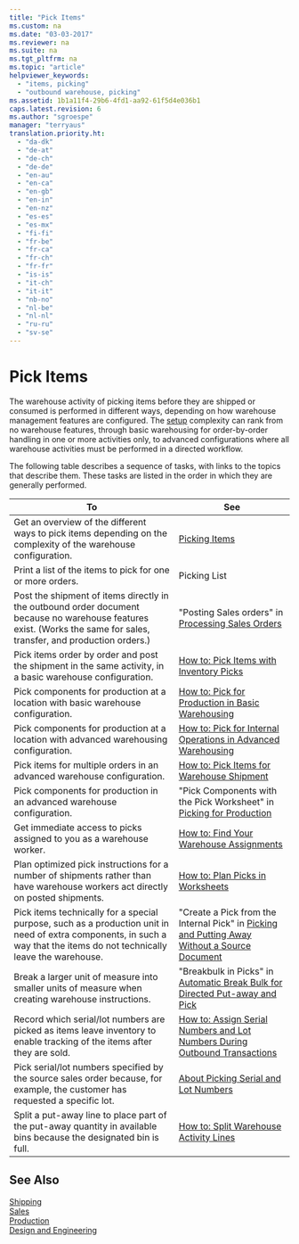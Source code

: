 ```yaml
---
title: "Pick Items"
ms.custom: na
ms.date: "03-03-2017"
ms.reviewer: na
ms.suite: na
ms.tgt_pltfrm: na
ms.topic: "article"
helpviewer_keywords: 
  - "items, picking"
  - "outbound warehouse, picking"
ms.assetid: 1b1a11f4-29b6-4fd1-aa92-61f5d4e036b1
caps.latest.revision: 6
ms.author: "sgroespe"
manager: "terryaus"
translation.priority.ht: 
  - "da-dk"
  - "de-at"
  - "de-ch"
  - "de-de"
  - "en-au"
  - "en-ca"
  - "en-gb"
  - "en-in"
  - "en-nz"
  - "es-es"
  - "es-mx"
  - "fi-fi"
  - "fr-be"
  - "fr-ca"
  - "fr-ch"
  - "fr-fr"
  - "is-is"
  - "it-ch"
  - "it-it"
  - "nb-no"
  - "nl-be"
  - "nl-nl"
  - "ru-ru"
  - "sv-se"
---
```

# Pick Items
The warehouse activity of picking items before they are shipped or consumed is performed in different ways, depending on how warehouse management features are configured. The [setup](../WarehouseActivities/configure-warehouse-processes.md) complexity can rank from no warehouse features, through basic warehousing for order\-by\-order handling in one or more activities only, to advanced configurations where all warehouse activities must be performed in a directed workflow.  
  
 The following table describes a sequence of tasks, with links to the topics that describe them. These tasks are listed in the order in which they are generally performed.  
  
|**To**|**See**|  
|------------|-------------|  
|Get an overview of the different ways to pick items depending on the complexity of the warehouse configuration.|[Picking Items](../WarehouseActivities/picking-items.md)|  
|Print a list of the items to pick for one or more orders.|Picking List|  
|Post the shipment of items directly in the outbound order document because no warehouse features exist. \(Works the same for sales, transfer, and production orders.\)|"Posting Sales orders" in [Processing Sales Orders](../Sales/processing-sales-orders.md)|  
|Pick items order by order and post the shipment in the same activity, in a basic warehouse configuration.|[How to: Pick Items with Inventory Picks](../DesignAndEngineering/how-to-pick-items-with-inventory-picks.md)|  
|Pick components for production at a location with basic warehouse configuration.|[How to: Pick for Production in Basic Warehousing](../WarehouseActivities/how-to-pick-for-production-in-basic-warehousing.md)|  
|Pick components for production at a location with advanced warehousing configuration.|[How to: Pick for Internal Operations in Advanced Warehousing](../WarehouseActivities/how-to-pick-for-internal-operations-in-advanced-warehousing.md)|  
|Pick items for multiple orders in an advanced warehouse configuration.|[How to: Pick Items for Warehouse Shipment](../WarehouseActivities/how-to-pick-items-for-warehouse-shipment.md)|  
|Pick components for production in an advanced warehouse configuration.|"Pick Components with the Pick Worksheet" in [Picking for Production](../WarehouseActivities/how-to-pick-for-production-in-basic-warehousing.md)|  
|Get immediate access to picks assigned to you as a warehouse worker.|[How to: Find Your Warehouse Assignments](../WarehouseActivities/how-to-find-your-warehouse-assignments.md)|  
|Plan optimized pick instructions for a number of shipments rather than have warehouse workers act directly on posted shipments.|[How to: Plan Picks in Worksheets](../WarehouseActivities/how-to-plan-picks-in-worksheets.md)|  
|Pick items technically for a special purpose, such as a production unit in need of extra components, in such a way that the items do not technically leave the warehouse.|"Create a Pick from the Internal Pick" in [Picking and Putting Away Without a Source Document](../WarehouseActivities/how-to-create-put-aways-from-internal-put-aways.md)|  
|Break a larger unit of measure into smaller units of measure when creating warehouse instructions.|"Breakbulk in Picks" in [Automatic Break Bulk for Directed Put\-away and Pick](../WarehouseActivities/automatic-breaking-bulk-with-directed-put-away-and-pick.md)|  
|Record which serial\/lot numbers are picked as items leave inventory to enable tracking of the items after they are sold.|[How to: Assign Serial Numbers and Lot Numbers During Outbound Transactions](../WarehouseActivities/how-to-assign-serial-numbers-and-lot-numbers-during-outbound-transactions.md)|  
|Pick serial\/lot numbers specified by the source sales order because, for example, the customer has requested a specific lot.|[About Picking Serial and Lot Numbers](../WarehouseActivities/about-picking-serial-and-lot-numbers.md)|  
|Split a put\-away line to place part of the put\-away quantity in available bins because the designated bin is full.|[How to: Split Warehouse Activity Lines](../WarehouseActivities/how-to-split-warehouse-activity-lines.md)|  
  
## See Also  
 [Shipping](../Topic/Shipping.md)   
 [Sales](../Sales/sales.md)   
 [Production](../Production/production.md)   
 [Design and Engineering](../DesignAndEngineering/design-and-engineering.md)